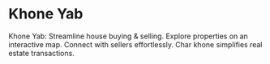 # Khone Yab
Khone Yab: Streamline house buying &amp; selling. Explore properties on an interactive map. Connect with sellers effortlessly. Char khone simplifies real estate transactions.
